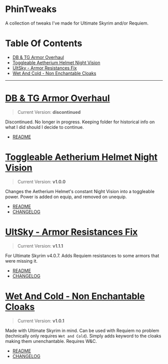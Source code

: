 # PhinTweaks

A collection of tweaks I've made for Ultimate Skyrim and/or Requiem. 

# Table Of Contents

<!-- TOC -->

- [DB & TG Armor Overhaul](#db--tg-armor-overhaul)
- [Toggleable Aetherium Helmet Night Vision](#toggleable-aetherium-helmet-night-vision)
- [UltSky - Armor Resistances Fix](#ultsky---armor-resistances-fix)
- [Wet And Cold - Non Enchantable Cloaks](#wet-and-cold---non-enchantable-cloaks)

<!-- /TOC -->

___

# [DB & TG Armor Overhaul](https://github.com/phinocio/phintweaks/tree/master/DB%20%26%20TG%20Armor%20Overhaul)

> Current Version: **discontinued**

Discontinued. No longer in progress. Keeping folder for historical info on what I did should I decide to continue.

- [README](https://github.com/phinocio/phintweaks/blob/master/DB%20%26%20TG%20Armor%20Overhaul/README.md)

# [Toggleable Aetherium Helmet Night Vision](https://github.com/phinocio/phintweaks/tree/master/Toggleable%20Aetherium%20Helmet%20Night%20Vision)

> Current Version: **v1.0.0**

Changes the Aetherium Helmet's constant Night Vision into a toggleable power. Power is added on equip, and removed on unequip.

- [README](https://github.com/phinocio/phintweaks/blob/master/Toggleable%20Aetherium%20Helmet%20Night%20Vision/README.md)
- [CHANGELOG](https://github.com/phinocio/phintweaks/blob/master/Toggleable%20Aetherium%20Helmet%20Night%20Vision/CHANGELOG.md)


# [UltSky - Armor Resistances Fix](https://github.com/phinocio/phintweaks/tree/master/UltSky%20-%20Armor%20Resistances%20Fix)

> Current Version: **v1.1.1**

For Ultimate Skyrim v4.0.7. Adds Requiem resistances to some armors that were missing it.

- [README](https://github.com/phinocio/phintweaks/blob/master/US%20-%20Armor%20Resistances%20Fix/README.md)
- [CHANGELOG](https://github.com/phinocio/phintweaks/blob/master/US%20-%20Armor%20Resistances%20Fix/CHANGELOG.md)

# [Wet And Cold - Non Enchantable Cloaks](https://github.com/phinocio/phintweaks/tree/master/Wet%20And%20Cold%20-%20Non%20Enchantable%20Cloaks)

> Current Version: **v1.0.1**

Made with Ultimate Skyrim in mind. Can be used with Requiem no problem (technically only requires `Wet and Cold`). Simply adds keyword to the cloaks making them unenchantable. Requires W&C.

- [README](https://github.com/phinocio/phintweaks/blob/master/Wet%20And%20Cold%20-%20Non%20Enchantable%20Cloaks/README.md)
- [CHANGELOG](https://github.com/phinocio/phintweaks/blob/master/Wet%20And%20Cold%20-%20Non%20Enchantable%20Cloaks/CHANGELOG.md)

